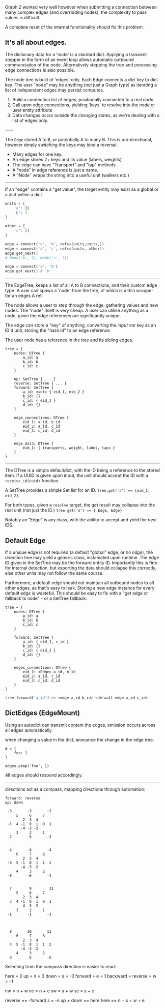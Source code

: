 Graph 2 worked very well however when submitting a connection between many complex edges (and overridding nodes), the complexity to pass values is difficult.

A complete reset of the internal functionality should fix this problem:

## It's all about edges.

The dictionary data for a 'node' is a stardard dict. Applying a transient stepper in the form of an event loop allows automatic outbound communciation of the node. Alternatively stepping the tree and processing edge connections is also possible.

The node tree is built of 'edges' only. Each Edge connects a dict key to dict key. The user "node" may be anything (not just a Graph type) as iterating a list of independent edges may persist computes.

1. Build a connection list of edges, positionally connected to a real _node_.
2. Call upon edge connections, yielding 'keys' to resolve into the _node_ or user entity attribute
3. Data changes occur outside the changing states, as we're dealing with a list of edges only.

===

The `Edge` stored A to B, or potentially A to many B. This is uni-directional, however simply _switching_ the keys may bind a reversal.

+ Many edges for one key.
+ An edge stores 2+ keys and its value (labels, weights)
+ The edge can have "Transport" and "tap" methods.
+ A "node" in edge reference is just a name.
+ A "Node" wraps the string into a useful unit (walkers etc.)

---

If an "edge" contains a "get value", the target entity may exist as a global or a dict within a dict.

```py
units = {
    'a': {}
    'b': 1
}

other = {
    'c': []
}

edge = connect('a', 'b', refs=(units,units,))
edge = connect('a', 'c', refs=(units, other))
edge.get_next()
# Node('b', 1), Node('c', [])

edge = connect('a', 'b')
edge.get_next() # 'b'
```

---

The EdgeTree, keeps a list of all A to B connections, and their custom edge type.
A user can spawn a 'node' from the tree, of which is a thin wrapper for an edges A ref.

The node allows a user to step through the edge, gathering values and new nodes.
The "node" itself is very cheap. A user can utilise anything as a node, given the edge references are significantly unique.

The edge can store a "key" of anything, converting the _input var_ key as an ID'd unit, storing the "hash id" to an edge reference.

The user node has a reference in the tree and its sibling edges.

    tree = {
        nodes: DTree {
            a_id: a
            b_id: b
            c_id: c
        }

        up: SetTree { ... }
        reverse: SetTree { ... }
        forward: SetTree {
            a_id: <set> { eid_1, eid_2 }
            b_id: {}
            c_id: { eid_3 }
            d_id: {}
        }

        edge_connections: DTree {
            eid_1: a_id, b_id
            eid_2: a_id, c_id
            eid_3: c_id, d_id
        }

        edge_data: DTree {
            eid_1: { transports, weight, label, taps }
        }
    }



---

The DTree is a simple defaultdict, with the ID being a reference to the stored item.
If a UUID is given upon input, the unit should accept the ID with a `receive_id(uuid)` function.

A SetTree provides a simple Set list for an ID. `tree.get('a') == {eid_1, eid_2}`.


For both types, given a `resolve` target, the get result may collapse into the real unit (not just the ID.) `tree.get('a') == { Edge, Edge}`

Notably an "Edge" is any class, with the ability to accept and yield the _next_ IDS.


## Default Edge

If a unique edge is not required (a default "global" edge, or _no edge_), the direction tree may yield a generic class, instaniated upon runtime. The edge ID given in the SetTree may be the forward entity ID. Importantly this is fine for internal detection, but exporting the data should collapse this correctly, else other units may not follow the same course.

Furthermore, a default edge should not maintain all outbound nodes to all other edges, as that's easy to leak. Storing a new edge instance for every default edge is wasteful. This should be easy to fix with a "get edge or fallback to node" - or a SetTree fallback:

    tree = {
        nodes: DTree {
            a_id: a
            b_id: b
            c_id: c
        }

        forward: SetTree {
            a_id: { eid_1, c_id }
            b_id: {}
            c_id: { eid_3 }
            d_id: {}
        }

        edges_connections: DTree {
            eid_1: <Edge> a_id, b_id
            eid_2: a_id, c_id
            eid_3: c_id, d_id
        }
    }

```py
tree.forward['a_id'] == <edge a_id b_id> <default edge a_id c_id>
```


## DictEdges (EdgeMount)

Using an autodict can transmit content the edges, emission occurs across all edges automatically.

when changing a value in the dict, announce the change in the edge tree.

    d = {
        foo: 1
    }

    edges.prop('foo', 1)

All edges should respond accordingly.

---

directions act as a compass, mapping directions through automation:

    forward: reverse
    up: down

     -3       -3       -3
         5     6     7
            2  3  4
     -5  4 -1  0  1  0  1
           -4 -3 -2
         3     2     1
     -7       -5       -3


     -4       -4       -4
         6     7     8
            2  3  4
     -6  5 -1  0  1  1  2
           -4 -3 -2
         4     3     2
     -8       -6       -4


      7        9        11
         5     6     7
            2  3  4
      3  4 -1  0  1  0  1
           -4 -3 -2
         3     2     1
     -1       -1       -1



      8       10       11
         6     7     8
            2  3  4
      4  5 -1  0  1  1  2
           -4 -3 -2
         4     3     2
      0        0        0


Selecting from the _compass_ direction is easier to read:

here = 0
up = n = 3
down = s = -3
forward = e = 1
backward = reverse = w = -1

nw = n + w
ne = n + e
sw = s + w
se = s + e

reverse == -forward
s = -n
up + down == here
here == n + s + w + e

